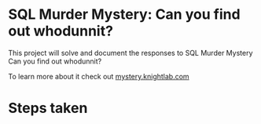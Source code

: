 # SQL Murder Mystery: Can you find out whodunnit?

This project will solve and document the responses to SQL Murder Mystery
Can you find out whodunnit?

To learn more about it check out [mystery.knightlab.com](https://mystery.knightlab.com/)

# Steps taken

# 
